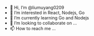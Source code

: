 - 👋 Hi, I’m @liumuyang0209
- 👀 I’m interested in React, Nodejs, Go
- 🌱 I’m currently learning Go and Nodejs
- 💞️ I’m looking to collaborate on ...
- 📫 How to reach me ...

<!---
liumuyang0209/liumuyang0209 is a ✨ special ✨ repository because its `README.md` (this file) appears on your GitHub profile.
You can click the Preview link to take a look at your changes.
--->
